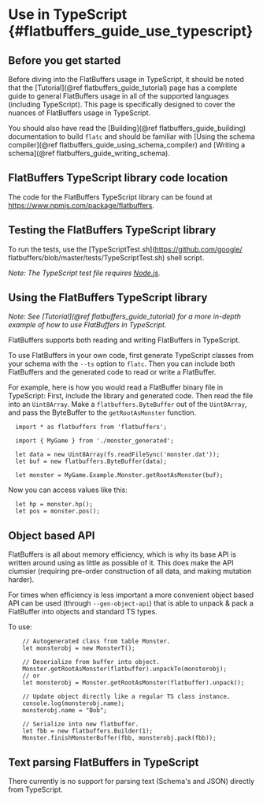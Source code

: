 Use in TypeScript    {#flatbuffers_guide_use_typescript}
=================

## Before you get started

Before diving into the FlatBuffers usage in TypeScript, it should be noted that
the [Tutorial](@ref flatbuffers_guide_tutorial) page has a complete guide to
general FlatBuffers usage in all of the supported languages
(including TypeScript). This page is specifically designed to cover the nuances
of FlatBuffers usage in TypeScript.

You should also have read the [Building](@ref flatbuffers_guide_building)
documentation to build `flatc` and should be familiar with
[Using the schema compiler](@ref flatbuffers_guide_using_schema_compiler) and
[Writing a schema](@ref flatbuffers_guide_writing_schema).

## FlatBuffers TypeScript library code location

The code for the FlatBuffers TypeScript library can be found at
https://www.npmjs.com/package/flatbuffers.

## Testing the FlatBuffers TypeScript library

To run the tests, use the [TypeScriptTest.sh](https://github.com/google/
flatbuffers/blob/master/tests/TypeScriptTest.sh) shell script.

*Note: The TypeScript test file requires [Node.js](https://nodejs.org/en/).*

## Using the FlatBuffers TypeScript library

*Note: See [Tutorial](@ref flatbuffers_guide_tutorial) for a more in-depth
example of how to use FlatBuffers in TypeScript.*

FlatBuffers supports both reading and writing FlatBuffers in TypeScript.

To use FlatBuffers in your own code, first generate TypeScript classes from your
schema with the `--ts` option to `flatc`. Then you can include both FlatBuffers
and the generated code to read or write a FlatBuffer.

For example, here is how you would read a FlatBuffer binary file in TypeScript:
First, include the library and generated code. Then read the file into an
`Uint8Array`. Make a `flatbuffers.ByteBuffer` out of the `Uint8Array`, and pass
the ByteBuffer to the `getRootAsMonster` function.

~~~{.ts}
  import * as flatbuffers from 'flatbuffers';

  import { MyGame } from './monster_generated';

  let data = new Uint8Array(fs.readFileSync('monster.dat'));
  let buf = new flatbuffers.ByteBuffer(data);

  let monster = MyGame.Example.Monster.getRootAsMonster(buf);
~~~

Now you can access values like this:

~~~{.ts}
  let hp = monster.hp();
  let pos = monster.pos();
~~~

## Object based API

FlatBuffers is all about memory efficiency, which is why its base API is written
around using as little as possible of it. This does make the API clumsier
(requiring pre-order construction of all data, and making mutation harder).

For times when efficiency is less important a more convenient object based API
can be used (through `--gen-object-api`) that is able to unpack & pack a
FlatBuffer into objects and standard TS types.

To use:

~~~~~~~~~~~~~~~~~~~~~~~~~~~~~~~~~~~~~~~~~~~~~~~~~~~~~~~~~~~~~~~~~~{.ts}
    // Autogenerated class from table Monster.
    let monsterobj = new MonsterT();

    // Deserialize from buffer into object.
    Monster.getRootAsMonster(flatbuffer).unpackTo(monsterobj);
    // or
    let monsterobj = Monster.getRootAsMonster(flatbuffer).unpack();

    // Update object directly like a regular TS class instance.
    console.log(monsterobj.name);
    monsterobj.name = "Bob";

    // Serialize into new flatbuffer.
    let fbb = new flatbuffers.Builder(1);
    Monster.finishMonsterBuffer(fbb, monsterobj.pack(fbb));
~~~~~~~~~~~~~~~~~~~~~~~~~~~~~~~~~~~~~~~~~~~~~~~~~~~~~~~~~~~~~~~~~~

## Text parsing FlatBuffers in TypeScript

There currently is no support for parsing text (Schema's and JSON) directly
from TypeScript.
